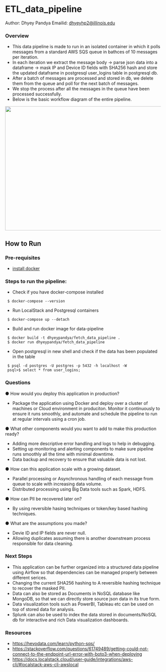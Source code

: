 # ETL_data_pipeline

Author: Dhyey Pandya
Emailid: dhyeyhp2@illinois.edu

### Overview

* This data pipeline is made to run in an isolated container in which it polls messages from a standard AWS SQS queue in bathces of 10 messages per iteration.
* In each iteration we extract the message body -> parse json data into a dataframe -> mask IP and Device ID fields with SHA256 hash and store the updated dataframe in postgresql user_logins table in postgresql db.
* After a batch of messages are processed and stored in db, we delete them from the queue and poll for the next batch of messages.
* We stop the process after all the messages in the queue have been processed successfully.
* Below is the basic workflow diagram of the entire pipeline.

<img src="https://user-images.githubusercontent.com/32909781/216669908-9522ee92-8f24-476c-bc9d-938920c7972d.png" width="650" height="400" />


## How to Run
### Pre-requisites
* [install docker](https://docs.docker.com/get-docker/)

### Steps to run the pipeline:
* Check if you have docker-compose installed
```
 $ docker-compose --version
```

* Run LocalStack and Postgresql containers
```
 $ docker-compose up --detach
```

* Build and run docker image for data-pipeline
```
 $ docker build -t dhyeypandya/fetch_data_pipeline .
 $ docker run dhyeypandya/fetch_data_pipeline
```

* Open postgresql in new shell and check if the data has been populated in the table
```
 $ psql -d postgres -U postgres -p 5432 -h localhost -W
 psql>$ select * from user_logins; 
```

### Questions

● How would you deploy this application in production?
- Package the application using Docker and deploy over a cluster of machines or Cloud environment in produciton. Monitor it continuously to ensure it runs smoothly, and automate and schedule the pipeline to run at regular intervals using a cron job.

● What other components would you want to add to make this production ready?
- Adding more descriptive error handling and logs to help in debugging.
- Setting up monitoring and alerting components to make sure pipeline runs smoothly all the time with minimal downtime.
- Data backup and recovery to ensure that valuable data is not lost.

● How can this application scale with a growing dataset.
- Parallel processing or Asynchronous handling of each message from queue to scale with increasing data volume.
- Distributed processing using Big Data tools such as Spark, HDFS. 

● How can PII be recovered later on?
- By using reversible hasing techniques or token/key based hashing techniques.

● What are the assumptions you made?
- Devie ID and IP fields are never null.
- Allowing duplicates assuming there is another downstream process responsible for data cleaning.

### Next Steps

* This application can be further organized into a structured data pipeline using Airflow so that dependencies can be managed properly between different serices.
* Changing the current SHA256 hashing to A reversible hashing technique to recover the masked PII.
* Data can also be stored as Documents in NoSQL database like MongoDB, so that we can directly store source json data in its true form.
* Data visualization tools such as PowerBI, Tableau etc can be used on top of stored data for analysis.
* Splunk can also be used to index the data stored in documents/NoSQL db for interactive and rich Data visualization dashboards.


### Resources
* https://hevodata.com/learn/python-sqs/
* https://stackoverflow.com/questions/61749489/getting-could-not-connect-to-the-endpoint-url-error-with-boto3-when-deploying
* https://docs.localstack.cloud/user-guide/integrations/aws-cli/#localstack-aws-cli-awslocal
